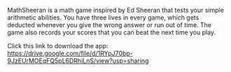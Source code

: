 MathSheeran is a math game inspired by Ed Sheeran that tests your simple arithmetic abilities. 
You have three lives in every game, which gets deducted whenever you give the wrong answer or run out of time. 
The game also records your scores that you can beat the next time you play.

Click this link to download the app: https://drive.google.com/file/d/1RYpJ70bp-9JzEUrMOEqFQ5pL6DRhiLnS/view?usp=sharing
